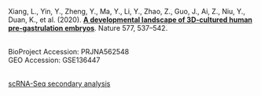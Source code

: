 Xiang, L., Yin, Y., Zheng, Y., Ma, Y., Li, Y., Zhao, Z., Guo, J., Ai, Z., Niu, Y., Duan, K., et al. (2020). **[A developmental landscape of 3D-cultured human pre-gastrulation embryos](https://www.nature.com/articles/s41586-019-1875-y)**. Nature 577, 537–542.

<br>
BioProject Accession: PRJNA562548<br>
GEO Accession: GSE136447<br>
<br>

[scRNA-Seq secondary analysis](
https://htmlpreview.github.io/?https://github.com/jlduan/Replica/blob/master/s41586-019-1875-y/notebooks/analyze.html)

